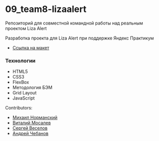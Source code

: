 # 09_team8-lizaalert
Репозиторий для совместной командной работы над реальным проектом Liza Alert

Разработка проекта для Liza Alert при поддержке Яндекс Практикум

* [Ссылка на макет](https://www.figma.com/file/rFAUHnRcTxlKnGd2WRDLbJ/Web%2B-LizaAlert.-9-%D0%BA%D0%BE%D0%B3%D0%BE%D1%80%D1%82%D0%B0)
### Технологии
* HTML5
* CSS3
* FlexBox
* Методология БЭМ
* Grid Layout
* JavaScript

Contributors:
* [Михаил Норманский](https://github.com/normanskym)
* [Виталий Мосалев](https://github.com/garry308)
* [Сергей Веселов](https://github.com/keepsake666)
* [Андрей Чебанов](https://github.com/Feelcover)